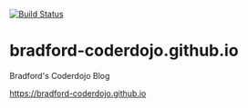 [![Build Status](https://travis-ci.org/bradford-coderdojo/bradford-coderdojo.github.io.png)](https://travis-ci.org/bradford-coderdojo/bradford-coderdojo.github.io)

# bradford-coderdojo.github.io
Bradford's Coderdojo Blog

https://bradford-coderdojo.github.io


